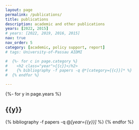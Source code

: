 ```yaml
---
layout: page
permalink: /publications/
title: publications
description: academic and other publications
years: [2022, 2015]
# years: [2022, 2019, 2016, 2015]
nav: true
nav_order: 5
category: [academic, policy support, report]
# tags: University-of-Passau AIDMI

#  {%- for c in page.category %}
#    <h2 class="year">{{c}}</h2>
#    {% bibliography -f papers -q @*[category={{c}}]* %}
#  {% endfor %}

---
```

<!-- _pages/publications.md -->

<div class="publications">
  
  {%- for y in page.years %}
    <h2 class="year">{{y}}</h2>
    {% bibliography -f papers -q @*[year={{y}}]* %}
  {% endfor %}

</div>